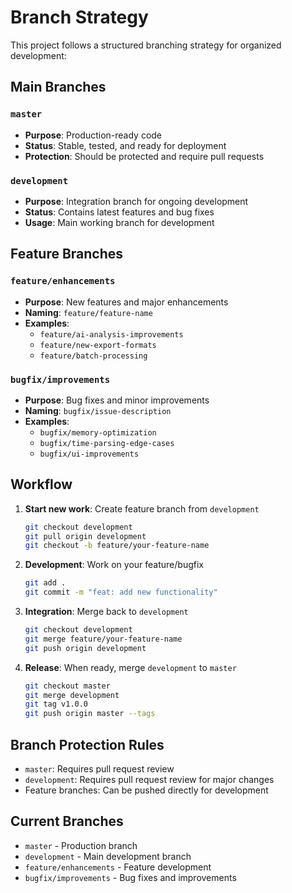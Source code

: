 # Branch Strategy

This project follows a structured branching strategy for organized development:

## Main Branches

### `master`
- **Purpose**: Production-ready code
- **Status**: Stable, tested, and ready for deployment
- **Protection**: Should be protected and require pull requests

### `development`
- **Purpose**: Integration branch for ongoing development
- **Status**: Contains latest features and bug fixes
- **Usage**: Main working branch for development

## Feature Branches

### `feature/enhancements`
- **Purpose**: New features and major enhancements
- **Naming**: `feature/feature-name`
- **Examples**: 
  - `feature/ai-analysis-improvements`
  - `feature/new-export-formats`
  - `feature/batch-processing`

### `bugfix/improvements`
- **Purpose**: Bug fixes and minor improvements
- **Naming**: `bugfix/issue-description`
- **Examples**:
  - `bugfix/memory-optimization`
  - `bugfix/time-parsing-edge-cases`
  - `bugfix/ui-improvements`

## Workflow

1. **Start new work**: Create feature branch from `development`
   ```bash
   git checkout development
   git pull origin development
   git checkout -b feature/your-feature-name
   ```

2. **Development**: Work on your feature/bugfix
   ```bash
   git add .
   git commit -m "feat: add new functionality"
   ```

3. **Integration**: Merge back to `development`
   ```bash
   git checkout development
   git merge feature/your-feature-name
   git push origin development
   ```

4. **Release**: When ready, merge `development` to `master`
   ```bash
   git checkout master
   git merge development
   git tag v1.0.0
   git push origin master --tags
   ```

## Branch Protection Rules

- `master`: Requires pull request review
- `development`: Requires pull request review for major changes
- Feature branches: Can be pushed directly for development

## Current Branches

- `master` - Production branch
- `development` - Main development branch
- `feature/enhancements` - Feature development
- `bugfix/improvements` - Bug fixes and improvements
